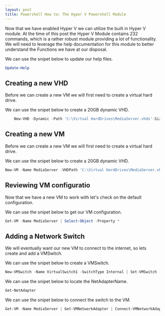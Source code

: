 ```yaml
---
layout: post
title: Powershell How to: The Hyper V Powershell Module
---
```


Now that we have enabled Hyper V we can utilize the built in Hyper V module. At the time of this post the Hyper V Module contains 232 commands, which is a rather robust module providing a lot of functionality. We will need to leverage the help documentation for this module to better understand the Functions we have at our disposal. 

We can use the snipet below to update our help files.
```Powershell
Update-Help
```

## Creating a new VHD
Before we can create a new VM we will first need to create a virtual hard drive. 

We can use the snipet below to create a 20GB dynamic VHD.
```Powershell
	New-VHD -Dynamic -Path 'C:\Virtual HardDrives\MediaServer.vhdx'-SizeBytes 2e+10
```

## Creating a new VM
Before we can create a new VM we will first need to create a virtual hard drive. 

We can use the snipet below to create a 20GB dynamic VHD.
```Powershell
New-VM -Name MediaServer -VHDPath 'C:\Virtual HardDrives\MediaServer.vhdx' -Path 'C:\VirtualMachines' 
```

## Reviewing VM configuratio
Now that we have a new VM to work with let's check on the default configuration. 

We can use the snipet below to get our VM configuration.
```Powershell
Get-VM -Name MediaServer | Select-Object -Property *
```

## Adding a Network Switch
We will eventually want our new VM to connect to the internet, so lets create and add a VMSwitch. 

We can use the snipet below to create a VMSwitch.
```Powershell
New-VMSwitch -Name VirtualSwitch1 -SwitchType Internal | Set-VMSwitch -NetAdapterName Ethernet 
```

We can use the snipet below to locate the NetAdapterName.
```Powershell
Get-NetAdapter 
```

We can use the snipet below to connect the switch to the VM.
```Powershell
Get-VM -Name MediaServer | Get-VMNetworkAdapter | Connect-VMNetworkAdapter -SwitchName 'VirtualSwitch1'
```